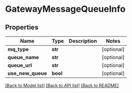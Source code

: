 # GatewayMessageQueueInfo

## Properties
Name | Type | Description | Notes
------------ | ------------- | ------------- | -------------
**mq_type** | **str** |  | [optional] 
**queue_name** | **str** |  | [optional] 
**queue_url** | **str** |  | [optional] 
**use_new_queue** | **bool** |  | [optional] 

[[Back to Model list]](../README.md#documentation-for-models) [[Back to API list]](../README.md#documentation-for-api-endpoints) [[Back to README]](../README.md)


